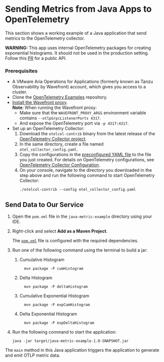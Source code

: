 # Sending Metrics from Java Apps to OpenTelemetry

This section shows a working example of a Java application that send metrics to the OpenTelemetry
collector.

**WARNING:** This app uses internal OpenTelemetry packages for creating exponential histograms. It 
should not be used in the production setting. Follow this [PR](https://github.com/open-telemetry/opentelemetry-java/pull/4472) for a public API.

### Prerequisites

* A VMware Aria Operations for Applications (formerly known as Tanzu Observability by Wavefront) account, which gives you access to a cluster.
* Clone the [OpenTelemetry Examples](https://github.com/wavefrontHQ/opentelemetry-examples) repository.
* [Install the Wavefront proxy](http://docs.wavefront.com/proxies_installing.html#install-a-proxy).
  <br/>**Note**: When running the Wavefront proxy:
  * Make sure that the `WAVEFRONT_PROXY_ARGS` environment variable contains `--otlpGrpcListenerPorts 4317`.
  * And expose the OpenTelemetry port via `-p 4317:4317`.
* Set up an OpenTelemetry Collector:
    1. Download the `otelcol-contrib` binary from the latest release of the [OpenTelemetry Collector project](https://github.com/open-telemetry/opentelemetry-collector-releases/releases).
    1. In the same directory, create a file named `otel_collector_config.yaml`.
    1. Copy the configurations in the [preconfigured YAML file](https://github.com/wavefrontHQ/opentelemetry-examples/blob/master/otel_collector_config.yaml) to the file you just created. For details on OpenTelemetry configurations, see [OpenTelemetry Collector Configuration](https://opentelemetry.io/docs/collector/configuration/).
    1. On your console, navigate to the directory you downloaded in the step above and run the following command to start OpenTelemetry Collector:
        ```
        ./otelcol-contrib --config otel_collector_config.yaml
        ```

## Send Data to Our Service

1. Open the `pom.xml` file in the `java-metric-example` directory using your IDE.
2. Right-click and select **Add as a Maven Project**.

   The [```pom.xml```](https://github.com/wavefrontHQ/opentelemetry-examples/blob/master/java-metric-example/pom.xml)
   file is configured with the required dependencies.

3. Run one of the following command using the terminal to build a jar:
   1. Cumulative Histogram
       ```
         mvn package -P cumHistogram 
       ```
   2. Delta Histogram
      ```
        mvn package -P deltaHistogram 
      ```
   3. Cumulative Exponential Histogram
       ```
         mvn package -P expCumHistogram 
       ```
   4. Delta Exponential Histogram
      ```
        mvn package -P expDeltaHistogram 
      ```
4. Run the following command to start the application:
    ```
    java -jar target/java-metric-example-1.0-SNAPSHOT.jar
    ```

The ```main``` method in this Java application triggers the application to generate and emit 
OTLP metric data.